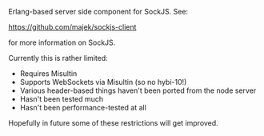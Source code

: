 Erlang-based server side component for SockJS. See:

https://github.com/majek/sockjs-client

for more information on SockJS.

Currently this is rather limited:

* Requires Misultin
* Supports WebSockets via Misultin (so no hybi-10!)
* Various header-based things haven't been ported from the node server
* Hasn't been tested much
* Hasn't been performance-tested at all

Hopefully in future some of these restrictions will get improved.
